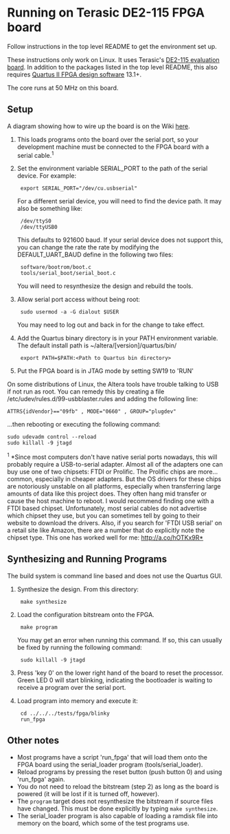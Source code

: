 # Running on Terasic DE2-115 FPGA board

Follow instructions in the top level README to get the environment set up.

These instructions only work on Linux.  It uses Terasic's
[DE2-115 evaluation board](http://www.terasic.com.tw/cgi-bin/page/archive.pl?Language=English&No=502).
In addition to the packages listed in the top level README, this also requires
[Quartus II FPGA design software](http://dl.altera.com/?edition=web) 13.1+.

The core runs at 50 MHz on this board.

## Setup

A diagram showing how to wire up the board is on the Wiki
[here](https://github.com/jbush001/NyuziProcessor/wiki/DE2-115-Setup).

1. This loads programs onto the board over the serial port, so your development
machine must be connected to the FPGA board with a serial cable.<sup>1</sup>

2. Set the environment variable SERIAL_PORT to the path of the serial device.
For example:

        export SERIAL_PORT="/dev/cu.usbserial"

    For a different serial device, you will need to find
    the device path. It may also be something like:

        /dev/ttyS0
        /dev/ttyUSB0

    This defaults to 921600 baud. If your serial device does not
    support this, you can change the rate the rate by modifying the
    DEFAULT_UART_BAUD define in the following two files:

        software/bootrom/boot.c
        tools/serial_boot/serial_boot.c

    You will need to resynthesize the design and rebuild the tools.

3. Allow serial port access without being root:

        sudo usermod -a -G dialout $USER

    You may need to log out and back in for the change to take effect.

4. Add the Quartus binary directory is in your PATH environment variable.
   The default install path is ~/altera/[version]/quartus/bin/

        export PATH=$PATH:<Path to Quartus bin directory>

5. Put the FPGA board is in JTAG mode by setting SW19 to 'RUN'

On some distributions of Linux, the Altera tools have trouble talking to USB if not
run as root. You can remedy this by creating a file
/etc/udev/rules.d/99-usbblaster.rules and adding the following line:

    ATTRS{idVendor}=="09fb" , MODE="0660" , GROUP="plugdev"

...then rebooting or executing the following command:

    sudo udevadm control --reload
    sudo killall -9 jtagd

<sup>1</sup> *Since most computers don't have native serial ports nowadays,
this will probably require a USB-to-serial adapter. Almost all of the adapters
one can buy use one of two chipsets: FTDI or Prolific. The Prolific chips are
more... common, especially in cheaper adapters. But the OS drivers for these
chips are notoriously unstable on all platforms, especially when transferring
large amounts of data like this project does. They often hang mid transfer or
cause the host machine to reboot. I would recommend finding one with a FTDI
based chipset. Unfortunately, most serial cables do not advertise which
chipset they use, but you can sometimes tell by going to their website to
download the drivers. Also, if you search for 'FTDI USB serial' on a retail
site like Amazon, there are a number that do explicitly note the chipset type.
This one has worked well for me: <http://a.co/hOTKx9R*>

## Synthesizing and Running Programs

The build system is command line based and does not use the Quartus GUI.

1. Synthesize the design. From this directory:

        make synthesize

2. Load the configuration bitstream onto the FPGA.

        make program

    You may get an error when running this command. If so, this can usually be
    fixed by running the following command:

        sudo killall -9 jtagd

3. Press 'key 0' on the lower right hand of the board to reset the processor.
   Green LED 0 will start blinking, indicating the bootloader is waiting to
   receive a program over the serial port.

4. Load program into memory and execute it:

        cd ../../../tests/fpga/blinky
        run_fpga

## Other notes

- Most programs have a script 'run_fpga' that will load them
  onto the FPGA board using the serial_loader program (tools/serial_loader).
- Reload programs by pressing the reset button (push button 0) and using
  'run_fpga' again.
- You do not need to reload the bitstream (step 2) as long as the board is
  powered (it will be lost if it is turned off, however).
- The `program` target does not resynthesize the bitstream if source files
  have changed. This must be done explicitly by typing `make synthesize`.
- The serial_loader program is also capable of loading a ramdisk file into
  memory on the board, which some of the test programs use.
